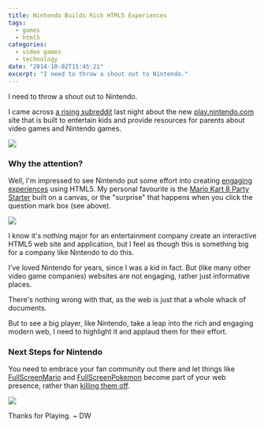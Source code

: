 ```yaml
---
title: Nintendo Builds Rich HTML5 Experiences
tags:
  - games
  - html5
categories:
  - video games
  - technology
date: "2014-10-02T15:45:21"
excerpt: "I need to throw a shout out to Nintendo."
---
```

[1]: playnintendo-kirby.
[2]: playnintendo-mariopartystarter.PNG
[3]: fullscreenpokemon.PNG

I need to throw a shout out to Nintendo.

I came across [a rising subreddit](http://www.reddit.com/r/nintendo/comments/2i0n5k/play_nintendo_an_official_new_website_with_games/) last night about the new [play.nintendo.com](http://play.nintendo.com) site that is built to entertain kids and provide resources for parents about video games and Nintendo games.

![][1]

### Why the attention?

Well, I'm impressed to see Nintendo put some effort into creating [engaging experiences](http://play.nintendo.com/activities/activities/) using HTML5\. My personal favourite is the [Mario Kart 8 Party Starter](http://play.nintendo.com/activities/activities/mario-kart-8-party-starter/) built on a canvas, or the "surprise" that happens when you click the question mark box (see above).

![][2]

I know it's nothing major for an entertainment company create an interactive HTML5 web site and application, but I feel as though this is something big for a company like Nintendo to do this.

I've loved Nintendo for years, since I was a kid in fact. But (like many other video game companies) websites are not engaging, rather just informative places.

There's nothing wrong with that, as the web is just that a whole whack of documents.

But to see a big player, like Nintendo, take a leap into the rich and engaging modern web, I need to highlight it and applaud them for their effort.

### Next Steps for Nintendo

You need to embrace your fan community out there and let things like [FullScreenMario](https://github.com/Diogenesthecynic/FullScreenMario) and [FullScreenPokemon](http://www.fullscreenpokemon.com/) become part of your web presence, rather than [killing them off](http://www.fullscreenmario.com/).

![][3]

Thanks for Playing. ~ DW